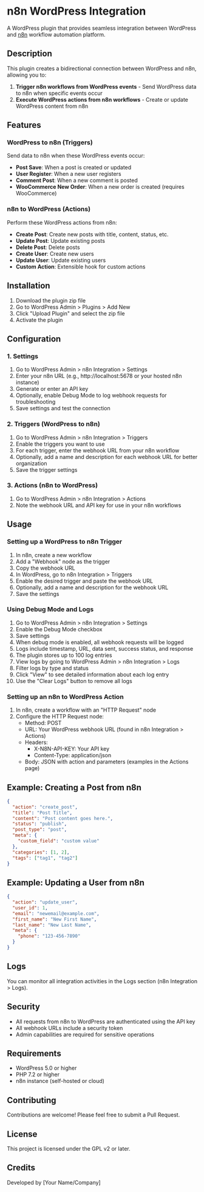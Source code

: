 # n8n WordPress Integration

A WordPress plugin that provides seamless integration between WordPress and [n8n](https://n8n.io/) workflow automation platform.

## Description

This plugin creates a bidirectional connection between WordPress and n8n, allowing you to:

1. **Trigger n8n workflows from WordPress events** - Send WordPress data to n8n when specific events occur
2. **Execute WordPress actions from n8n workflows** - Create or update WordPress content from n8n

## Features

### WordPress to n8n (Triggers)

Send data to n8n when these WordPress events occur:

- **Post Save**: When a post is created or updated
- **User Register**: When a new user registers
- **Comment Post**: When a new comment is posted
- **WooCommerce New Order**: When a new order is created (requires WooCommerce)

### n8n to WordPress (Actions)

Perform these WordPress actions from n8n:

- **Create Post**: Create new posts with title, content, status, etc.
- **Update Post**: Update existing posts
- **Delete Post**: Delete posts
- **Create User**: Create new users
- **Update User**: Update existing users
- **Custom Action**: Extensible hook for custom actions

## Installation

1. Download the plugin zip file
2. Go to WordPress Admin > Plugins > Add New
3. Click "Upload Plugin" and select the zip file
4. Activate the plugin

## Configuration

### 1. Settings

1. Go to WordPress Admin > n8n Integration > Settings
2. Enter your n8n URL (e.g., http://localhost:5678 or your hosted n8n instance)
3. Generate or enter an API key
4. Optionally, enable Debug Mode to log webhook requests for troubleshooting
5. Save settings and test the connection

### 2. Triggers (WordPress to n8n)

1. Go to WordPress Admin > n8n Integration > Triggers
2. Enable the triggers you want to use
3. For each trigger, enter the webhook URL from your n8n workflow
4. Optionally, add a name and description for each webhook URL for better organization
5. Save the trigger settings

### 3. Actions (n8n to WordPress)

1. Go to WordPress Admin > n8n Integration > Actions
2. Note the webhook URL and API key for use in your n8n workflows

## Usage

### Setting up a WordPress to n8n Trigger

1. In n8n, create a new workflow
2. Add a "Webhook" node as the trigger
3. Copy the webhook URL
4. In WordPress, go to n8n Integration > Triggers
5. Enable the desired trigger and paste the webhook URL
6. Optionally, add a name and description for the webhook URL
7. Save the settings

### Using Debug Mode and Logs

1. Go to WordPress Admin > n8n Integration > Settings
2. Enable the Debug Mode checkbox
3. Save settings
4. When debug mode is enabled, all webhook requests will be logged
5. Logs include timestamp, URL, data sent, success status, and response
6. The plugin stores up to 100 log entries
7. View logs by going to WordPress Admin > n8n Integration > Logs
8. Filter logs by type and status
9. Click "View" to see detailed information about each log entry
10. Use the "Clear Logs" button to remove all logs

### Setting up an n8n to WordPress Action

1. In n8n, create a workflow with an "HTTP Request" node
2. Configure the HTTP Request node:
   - Method: POST
   - URL: Your WordPress webhook URL (found in n8n Integration > Actions)
   - Headers:
     - X-N8N-API-KEY: Your API key
     - Content-Type: application/json
   - Body: JSON with action and parameters (examples in the Actions page)

## Example: Creating a Post from n8n

```json
{
  "action": "create_post",
  "title": "Post Title",
  "content": "Post content goes here.",
  "status": "publish",
  "post_type": "post",
  "meta": {
    "custom_field": "custom value"
  },
  "categories": [1, 2],
  "tags": ["tag1", "tag2"]
}
```

## Example: Updating a User from n8n

```json
{
  "action": "update_user",
  "user_id": 1,
  "email": "newemail@example.com",
  "first_name": "New First Name",
  "last_name": "New Last Name",
  "meta": {
    "phone": "123-456-7890"
  }
}
```

## Logs

You can monitor all integration activities in the Logs section (n8n Integration > Logs).

## Security

- All requests from n8n to WordPress are authenticated using the API key
- All webhook URLs include a security token
- Admin capabilities are required for sensitive operations

## Requirements

- WordPress 5.0 or higher
- PHP 7.2 or higher
- n8n instance (self-hosted or cloud)

## Contributing

Contributions are welcome! Please feel free to submit a Pull Request.

## License

This project is licensed under the GPL v2 or later.

## Credits

Developed by [Your Name/Company]